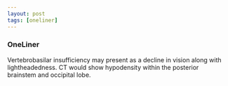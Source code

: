 ```yaml
---
layout: post
tags: [oneliner]
---
```



### OneLiner

Vertebrobasilar insufficiency may present as a decline in vision along with lightheadedness. CT would show hypodensity within the posterior brainstem and occipital lobe.
